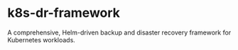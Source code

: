 # k8s-dr-framework
A comprehensive, Helm-driven backup and disaster recovery framework for Kubernetes workloads.
